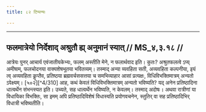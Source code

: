 ```yaml
---
title: ८२ टिप्पन्यः

---
```


[^4/307]: E2: vā ya etā rātrīr upayanti

[^4/308]: E2: bhaṅgavat

[^4/309]: Tait.S. 3.5.7.1

____________________________________________


## फलमात्रेयो निर्देशाद् अश्रुतौ ह्य् अनुमानं स्यात् // MS_४,३.१८ //

आत्रेयः पुनर् आचार्य एवंजातीयकेभ्यः, फलम् अस्तीति मेने, न फलार्थवाद इति। कुतः? अश्रुतफलत्वे ऽप्य् अमीषाम्, फलचोदनया वाक्यशेषभूतया भवितव्यम्। तस्माद् अन्या व्यवहिता सती, अव्यवहिता कल्पनीया, इयं त्व् अव्यवहिता कॣप्तैव, प्रतिष्ठया ब्रह्मवर्चससत्तया च समभिव्याहार आसां प्रत्यक्षः, विधिविभक्तिमात्रम् अन्यतो ऽपेक्ष्यम्।
[५०२][^4/310] आह, कथं केवलं विधिविभक्तिमात्रम् अन्यतो भविष्यति? यद् अनेन प्रतिष्ठादिना धात्वर्थेन संभन्त्स्यत इति। उच्यते, सह धात्वर्थेन भविष्यति, न केवलम्। तस्माद् अदोषः। अथवा रात्रीणां या विधायिका विभक्तिः, सा इमम् अपि प्रतिष्ठादिविशेषं विधास्यति प्रयोगवचनेन, स्तुतिर् वा सह प्रतिष्ठादिभिर् विधात्री भविष्यतीति।
